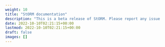 ```yaml
---
weight: 10
title: "StORM documentation"
description: "This is a beta release of StORM. Please report any issue you find on GitHub."
date: 2022-10-10T02:21:15+00:00
lastmod: 2022-10-10T02:21:15+00:00
draft: false
images: []
--- 
```


